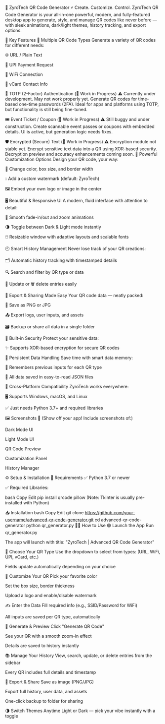 🌟 ZyroTech QR Code Generator
⚡ Create. Customize. Control.
ZyroTech QR Code Generator is your all-in-one powerful, modern, and fully-featured desktop app to generate, style, and manage QR codes like never before — with sleek animations, dark/light themes, history tracking, and export options.

🚀 Key Features
🔹 Multiple QR Code Types
Generate a variety of QR codes for different needs:

🌐 URL / Plain Text

💸 UPI Payment Request

📶 WiFi Connection

👤 vCard Contact Info

🔐 TOTP (2-Factor) Authentication (🚧 Work in Progress)
⚠️ Currently under development. May not work properly yet.
Generate QR codes for time-based one-time passwords (2FA). Ideal for apps and platforms using TOTP, but functionality is still being fine-tuned.

🎟️ Event Ticket / Coupon (🚧 Work in Progress)
⚠️ Still buggy and under construction.
Create scannable event passes or coupons with embedded details. UI is active, but generation logic needs fixes.

🛡️ Encrypted (Secure) Text (🚧 Work in Progress)
⚠️ Encryption module not stable yet.
Encrypt sensitive text data into a QR using XOR-based security. Decryption preview and accuracy enhancements coming soon.
🎨 Powerful Customization Options
Design your QR code, your way:

🎨 Change color, box size, and border width

💧 Add a custom watermark (default: ZyroTech)

🖼️ Embed your own logo or image in the center

🖥️ Beautiful & Responsive UI
A modern, fluid interface with attention to detail:

💫 Smooth fade-in/out and zoom animations

🌗 Toggle between Dark & Light mode instantly

🖱️ Resizable window with adaptive layouts and scalable fonts

🕘 Smart History Management
Never lose track of your QR creations:

🗂️ Automatic history tracking with timestamped details

🔍 Search and filter by QR type or data

📝 Update or 🗑️ delete entries easily

📁 Export & Sharing Made Easy
Your QR code data — neatly packed:

💾 Save as PNG or JPG

📤 Export logs, user inputs, and assets

🗃️ Backup or share all data in a single folder

🔐 Built-in Security
Protect your sensitive data:

✨ Supports XOR-based encryption for secure QR codes

💾 Persistent Data Handling
Save time with smart data memory:

🧠 Remembers previous inputs for each QR type

📑 All data saved in easy-to-read JSON files

🧩 Cross-Platform Compatibility
ZyroTech works everywhere:

🖥️ Supports Windows, macOS, and Linux

✅ Just needs Python 3.7+ and required libraries

🖼️ Screenshots
📸 (Show off your app! Include screenshots of:)

Dark Mode UI

Light Mode UI

QR Code Preview

Customization Panel

History Manager

⚙️ Setup & Installation
🔧 Requirements
✅ Python 3.7 or newer

✅ Required Libraries:

bash
Copy
Edit
pip install qrcode pillow
(Note: Tkinter is usually pre-installed with Python)

📥 Installation
bash
Copy
Edit
git clone https://github.com/your-username/advanced-qr-code-generator.git
cd advanced-qr-code-generator
python qr_generator.py
🧑‍💻 How to Use
🟢 Launch the App
Run qr_generator.py

The app will launch with title:
"ZyroTech | Advanced QR Code Generator"

🔘 Choose Your QR Type
Use the dropdown to select from types:
(URL, WiFi, UPI, vCard, etc.)

Fields update automatically depending on your choice

🎨 Customize Your QR
Pick your favorite color

Set the box size, border thickness

Upload a logo and enable/disable watermark

✍️ Enter the Data
Fill required info (e.g., SSID/Password for WiFi)

All inputs are saved per QR type, automatically

🔄 Generate & Preview
Click "Generate QR Code"

See your QR with a smooth zoom-in effect

Details are saved to history instantly

📚 Manage Your History
View, search, update, or delete entries from the sidebar

Every QR includes full details and timestamp

💾 Export & Share
Save as image (PNG/JPG)

Export full history, user data, and assets

One-click backup to folder for sharing

🌗 Switch Themes Anytime
Light or Dark — pick your vibe instantly with a toggle
